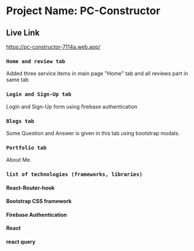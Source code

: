 # Project Name: PC-Constructor

## Live Link

https://pc-constructor-7114a.web.app/

### `Home and review tab`

Added three service items in main page "Home" tab and all reviews part in same tab

### `Login and Sign-Up tab`

Login and Sign-Up form using firebase authentication

### `Blogs tab`

Some Question and Answer is given in this tab using bootstrap modals.

### `Portfolio tab`

About Me.

### `list of technologies (frameworks, libraries)`

#### React-Router-hook
#### Bootstrap CSS framework
#### Firebase Authentication
#### React
#### react query